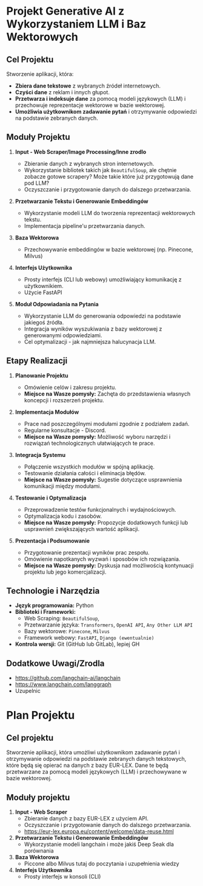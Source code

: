 # Projekt Generative AI z Wykorzystaniem LLM i Baz Wektorowych

## Cel Projektu

Stworzenie aplikacji, która:

- **Zbiera dane tekstowe** z wybranych źródeł internetowych.
- **Czyści dane** z reklam i innych głupot.
- **Przetwarza i indeksuje dane** za pomocą modeli językowych (LLM) i przechowuje reprezentacje wektorowe w bazie wektorowej.
- **Umożliwia użytkownikom zadawanie pytań** i otrzymywanie odpowiedzi na podstawie zebranych danych.

## Moduły Projektu

1. **Input - Web Scraper/Image Processing/Inne zrodlo**

   - Zbieranie danych z wybranych stron internetowych.
   - Wykorzystanie bibliotek takich jak `BeautifulSoup`, ale chętnie zobacze gotowe scrapery? Może takie które już przygotowują dane pod LLM?
   - Oczyszczanie i przygotowanie danych do dalszego przetwarzania.
2. **Przetwarzanie Tekstu i Generowanie Embeddingów**

   - Wykorzystanie modeli LLM do tworzenia reprezentacji wektorowych tekstu.
   - Implementacja pipeline'u przetwarzania danych.
3. **Baza Wektorowa**

   - Przechowywanie embeddingów w bazie wektorowej (np. Pinecone, Milvus)
4. **Interfejs Użytkownika**

   - Prosty interfejs (CLI lub webowy) umożliwiający komunikację z użytkownikiem.
   - Użycie FastAPI
5. **Moduł Odpowiadania na Pytania**

   - Wykorzystanie LLM do generowania odpowiedzi na podstawie jakiegoś źródła.
   - Integracja wyników wyszukiwania z bazy wektorowej z generowanymi odpowiedziami.
   - Cel optymalizacji - jak najmniejsza halucynacja LLM.

## Etapy Realizacji

1. **Planowanie Projektu**

   - Omówienie celów i zakresu projektu.
   - **Miejsce na Wasze pomysły:** Zachęta do przedstawienia własnych koncepcji i rozszerzeń projektu.
2. **Implementacja Modułów**

   - Prace nad poszczególnymi modułami zgodnie z podziałem zadań.
   - Regularne konsultacje - Discord.
   - **Miejsce na Wasze pomysły:** Możliwość wyboru narzędzi i rozwiązań technologicznych ułatwiających te prace.
3. **Integracja Systemu**

   - Połączenie wszystkich modułów w spójną aplikację.
   - Testowanie działania całości i eliminacja błędów.
   - **Miejsce na Wasze pomysły:** Sugestie dotyczące usprawnienia komunikacji między modułami.
4. **Testowanie i Optymalizacja**

   - Przeprowadzenie testów funkcjonalnych i wydajnościowych.
   - Optymalizacja kodu i zasobów.
   - **Miejsce na Wasze pomysły:** Propozycje dodatkowych funkcji lub usprawnień zwiększających wartość aplikacji.
5. **Prezentacja i Podsumowanie**

   - Przygotowanie prezentacji wyników prac zespołu.
   - Omówienie napotkanych wyzwań i sposobów ich rozwiązania.
   - **Miejsce na Wasze pomysły:** Dyskusja nad możliwością kontynuacji projektu lub jego komercjalizacji.

## Technologie i Narzędzia

- **Język programowania:** Python
- **Biblioteki i Frameworki:**
  - Web Scraping: `BeautifulSoup`,
  - Przetwarzanie języka: `Transformers`, `OpenAI API`, `Any Other LLM API`
  - Bazy wektorowe: `Pinecone`, `Milvus`
  - Framework webowy: `FastAPI`, `Django (ewentualnie)`
- **Kontrola wersji:** Git (GitHub lub GitLab), lepiej GH

## Dodatkowe Uwagi/Zrodla

- https://github.com/langchain-ai/langchain
- https://www.langchain.com/langgraph
- Uzupelnic

# Plan Projektu

## Cel projektu
Stworzenie aplikacji, która umożliwi użytkownikom zadawanie pytań i otrzymywanie odpowiedzi na podstawie zebranych danych tekstowych, które będą się opierać na danych z bazy EUR-LEX. Dane te będą przetwarzane za pomocą modeli językowych (LLM) i przechowywane w bazie wektorowej.

## Moduły projektu
1. **Input - Web Scraper**
   - Zbieranie danych z bazy EUR-LEX z użyciem API.
   - Oczyszczanie i przygotowanie danych do dalszego przetwarzania.
   - https://eur-lex.europa.eu/content/welcome/data-reuse.html
2. **Przetwarzanie Tekstu i Generowanie Embeddingów**
   - Wykorzystanie modeli langchain i może jakiś Deep Seak dla porównania
3. **Baza Wektorowa**
   - Piccone albo Milvus tutaj do poczytania i uzupełnienia wiedzy
4. **Interfejs Użytkownika**
   - Prosty interfejs w konsoli (CLI)